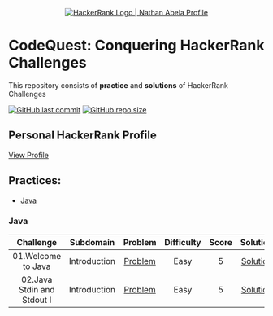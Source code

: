 <p align="center">
    <a href="https://www.hackerrank.com/nathanabela7">
        <img alt="HackerRank Logo | Nathan Abela Profile" src="https://hrcdn.net/fcore/assets/brand/typemark_60x200-7435b42d20.svg" >
    </a>
</p>

# CodeQuest: Conquering HackerRank Challenges

This repository consists of **practice** and **solutions** of HackerRank Challenges

[![GitHub last commit](https://img.shields.io/github/last-commit/Md-Adnan-Abir/CodeQuest-HackerRank)](https://github.com/Md-Adnan-Abir/CodeQuest-HackerRank/commits/master)
[![GitHub repo size](https://img.shields.io/github/repo-size/Md-Adnan-Abir/CodeQuest-HackerRank)](https://github.com/Md-Adnan-Abir/CodeQuest-HackerRank/archive/master.zip)

## Personal HackerRank Profile

[View Profile](https://www.hackerrank.com/profile/adnanabir35)

## Practices:

* [Java](#Java)

### Java

|                   Challenge                   |       Subdomain       |                                             Problem                                              | Difficulty | Score |                                             Solution                                              |
| :-------------------------------------------: | :-------------------: | :----------------------------------------------------------------------------------------------: | :--------: | :---: | :-----------------------------------------------------------------------------------------------: |
|     01.Welcome to Java        |     Introduction      |             [Problem](https://www.hackerrank.com/challenges/welcome-to-java)              |    Easy    |   5   |   [Solution](https://github.com/Md-Adnan-Abir/CodeQuest-HackerRank/blob/main/Java/01_Introduction/Welcome_to_Java.java)   |
| 02.Java Stdin and Stdout I    |     Introduction      |             [Problem](https://www.hackerrank.com/challenges/java-stdin-and-stdout-1)              |    Easy    |   5   |   [Solution](https://github.com/Md-Adnan-Abir/CodeQuest-HackerRank/blob/main/Java/01_Introduction/Stdin_and_Stdout_I.java)   |
